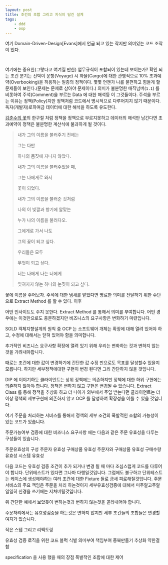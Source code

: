 ```yaml
---
layout: post
title: 조건의 조합 그리고 지식이 담긴 설계
tags:
    - ddd
    - oop
---
```


여기 Domain-Driven-Design[Evans]에서 언급 되고 있는 작지만 의미있는 코드 조작이 있다.  

```java
    
```

여기에는 중요한(그렇다고 여겨질 만한) 업무규칙이 포함되어 있는데 보이는가?
확인 되는 조건 분기는 선박이 운항(Voyage) 시 화물(Cargo)에 대한 관행적으로 10% 초과예약(Overbooking)을 허용하는 일종의 정책이다.
몇몇 언젠가 나를 불편하고 힘들게 할 문제들이 보인다.(문제는 문제로 삼아야 문제이다.)
의미가 불분명한 매직넘버(`1.1`) 를 비롯하여 주석(Comment)을 부르는 Data 에 대한 해석등 이 그것들이다.
주석을 부르는 이유는 정책(Policy)지만 정책처럼 코드에서 명시적으로 다루어지지 않기 때문이다. 독자(개발자)로하여금 데이터에 대한 해석을 하도록 유도한다. 

[김춘수의 꽃](https://namu.wiki/w/%EA%BD%83(%EA%B9%80%EC%B6%98%EC%88%98))의 한구절 처럼 정책을 정책으로 부르지못하고 데이터의 해석만 남긴다면 초과예약이 정책은 불분명한 계산식에 불과하게 될 것이다. 

>내가 그의 이름을 불러주기 전에는
> 
>그는 다만
> 
>하나의 몸짓에 지나지 않았다.
>
>내가 그의 이름을 불러주었을 때,
> 
>그는 나에게로 와서
> 
>꽃이 되었다.
>
>내가 그의 이름을 불러준 것처럼
> 
>나의 이 빛깔과 향기에 알맞는
> 
>누가 나의 이름을 불러다오.
> 
>그에게로 가서 나도
> 
>그의 꽃이 되고 싶다.
>
>우리들은 모두
> 
>무엇이 되고 싶다.
> 
>너는 나에게 나는 너에게
> 
>잊혀지지 않는 하나의 눈짓이 되고 싶다.

꽃에 이름을 주어보자. 주석에 대한 냄새를 맡았다면 명료한 의미를 전달하기 위한 수단으로 Extract Method 를 할 수 있다. 이후 





어떤 인사이트도 주지 못한다.
Extract Method 를 통해서 의미를 부여합니다.
어떤 경우에는 이것만으로도 충분하겠지만 비즈니스의 요구사항은 변화하기 마련입니다.

SOLD 객체지향설계의 원칙 중 OCP 는 소프트웨어 개체는 확장에 대해 열려 있어야 하고, 수정에 대해서는 닫혀 있어야 함을 의미합니다.

추가적인 비즈니스 요구사항 확장에 열려 있기 위해 우리는 변화하는 것과 변하지 않는 것을 가려내야합니다.

때로는 조건에 대한 값이 변경하기에 간단한 값 수정 만으로도 목표를 달성할수 있을지 모릅니다.
하지만 세부정책에대한 구현이 변경 된다면 그리 간단하지 않을 것입니다.

DIP 에 이야기하듯 클라이언트는 상위 정책에는 의존하지만 정책에 대한 하위 구현에는 의존하지 않아야 합니다.
정책은 변하지 않고 구현은 변경될 수 있습니다.
Extract Class 를 통해 정책을 추상화 하고 더 나아가 외부에서 주입 받는다면 클라이언트는 더이상 정책의 세부구현에 의존하지 않고 OCP 를 달성하여 확장성을 이룰 수 있을 것입니다.

여기 주문을 처리하는 서비스를 통해서 정책의 세부 조건의 폭발적인 조합의 가능성이 있는 코드가 있습니다.

주문가능여부 검증에 대한 비즈니스 요구사항 에는 다음과 같은 주문 유효성을 다루는 구성들이 있습니다.

주문유효성의 구성
주문자 유효성
구매상품 유효성
주문자와 구매상품 유효성
구매수량 유효성
시스템 유효성

다음 코드는 유효성 검증 조건이 추가 되거나 변경 될 때 마다 조심스럽게 코드를 다루어야 합니다.
단위테스트가 있다면 그나마 다행일것입니다. 그럼에도 불구하고 단위테스트는 케이스에 생성해야하는 여러 조건에 대한 Fixture 들로 금새 피로해질것입니다. 주문서비스의 주요 책임은 주문을 처리 하는것이지 세부유효성검증에 대해서 미주알고주알 일일히 신경을 쓰기에는 지쳐버릴것입니다.

위 간단한 예에서 보았듯이 변하는것과 변하지 않는것을 골라내어야 합니다.

주문처리에서는 유효성검증을 하는것은 변하지 않지만 세부 조건들의 조합들은 변경할 여지가 있습니다.

작은 스텝 그리고 리펙토링

유효성 검증 로직을 위한 코드 블럭 식별
의미부여
책임부여
중복만들기
추상화
약한결합

specification 을 사용 했을 때의 장점
폭발적인 조합에 대한 제어 




